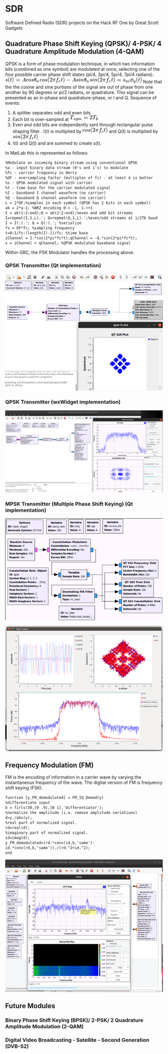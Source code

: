 # SDR
Software Defined Radio (SDR) projects on the Hack RF One by Great Scott Gadgets

## Quadrature Phase Shift Keying (QPSK)/ 4-PSK/ 4 Quadrature Amplitude Modulation (4-QAM)
QPSK is a form of phase modulation technique, in which two information bits (combined as one symbol) are modulated at once, selecting one of the four possible carrier phase shift states (pi/4, 3pi/4, 5pi/4, 7pi/4 radians).
![QPSK equation](img/img4-qpsk-equation1.png)
Note that the the cosine and sine portions of the signal are out of phase from one another by 90 degrees or pi/2 radians, or quadrature. This signal can be presented as an in-phase and quadrature-phase, or I and Q. 
Sequence of events:

1. A splitter separates odd and even bits
2. Each bit is over-sampled at ![QPSK equation](img/img5-qpsk-equation2.png)
3. Even and odd bits are independently sent through rectangular pulse shaping filter . I(t) is multiplied by ![QPSK equation](img/img6-qpsk-equation3.png) and Q(t) is multiplied by ![QPSK equation](img/img7-qpsk-equation4.png).
4. I(t) and Q(t) and  are summed to create s(t).

In MatLab this is represented as follows:
```function [s,t,I,Q] = qpsk_mod(a,fc,OF)
%Modulate an incoming binary stream using conventional QPSK
%a - input binary data stream (0's and 1's) to modulate
%fc - carrier frequency in Hertz
%OF - oversampling factor (multiples of fc) - at least 4 is better
%s - QPSK modulated signal with carrier
%t - time base for the carrier modulated signal
%I - baseband I channel waveform (no carrier)
%Q - baseband Q channel waveform (no carrier)
L = 2*OF;%samples in each symbol (QPSK has 2 bits in each symbol)
ak = 2*a-1; %NRZ encoding 0-> -1, 1->+1
I = ak(1:2:end);Q = ak(2:2:end);%even and odd bit streams
I=repmat(I,1,L).'; Q=repmat(Q,1,L).';%even/odd streams at 1/2Tb baud
I = I(:).'; Q = Q(:).'; %serialize
fs = OF*fc; %sampling frequency
t=0:1/fs:(length(I)-1)/fs; %time base
iChannel = I.*cos(2*pi*fc*t);qChannel = -Q.*sin(2*pi*fc*t);
s = iChannel + qChannel; %QPSK modulated baseband signal
```
Within GRC, the PSK Modulator handles the processing above. 

### QPSK Transmitter (Qt implementation)
![QPSK transmitter](img/img1-qpsk_tx_uhd.png)

### QPSK Transmitter (wxWidget implementation)
![QPSK transmitter](img/img3-qpsk_wx.png)

### MPSK Transmitter (Multiple Phase Shift Keying) (Qt implementation)
![MPSK transmitter](img/img8-mpsk-flowgraph.png)

![MPSK transmitter](img/img9-mpsk-gui.png)

## Frequency Modulation (FM)
FM is the encoding of information in a carrier wave by varying the instantaneous frequency of the wave. The digital version of FM is frequency shift keying (FSK).

```
function [y_FM_demodulated] = FM_IQ_Demod(y) 
%differentiate input 
b = firls(30,[0 .9],[0 1],'differentiator'); 
%normalize the amplitude (i.e. remove amplitude variations)
d=y./abs(y); 
%real part of normalized signal.
rd=real(d);  
%imaginary part of normalized signal. 
id=imag(d);  
y_FM_demodulated=(rd.*conv(id,b,'same')-id.*conv(rd,b,'same'))./(rd.^2+id.^2); 
end
```
![FM receiver](img/img2-fm_rx.png)

## Future Modules
### Binary Phase Shift Keying (BPSK)/ 2-PSK/ 2 Quadrature Amplitude Modulation (2-QAM) 
### Digital Video Broadcasting - Satellite - Second Generation (DVB-S2) 
